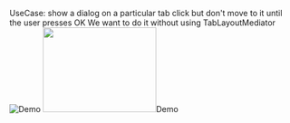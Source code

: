 UseCase: show a dialog on a particular tab click but don't move to it until the user presses OK
We want to do it without using TabLayoutMediator
![Demo](Screen_recording_20241001_182339.gif)
<img src="Screen_recording_20241001_182339.gif" width="200" height="150">Demo</img>